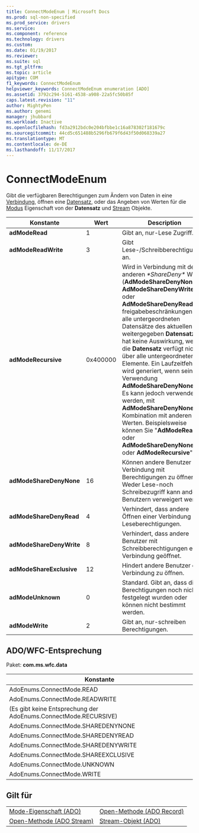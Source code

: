 ```yaml
---
title: ConnectModeEnum | Microsoft Docs
ms.prod: sql-non-specified
ms.prod_service: drivers
ms.service: 
ms.component: reference
ms.technology: drivers
ms.custom: 
ms.date: 01/19/2017
ms.reviewer: 
ms.suite: sql
ms.tgt_pltfrm: 
ms.topic: article
apitype: COM
f1_keywords: ConnectModeEnum
helpviewer_keywords: ConnectModeEnum enumeration [ADO]
ms.assetid: 3792c294-5161-4538-a908-22a5fc50b85f
caps.latest.revision: "11"
author: MightyPen
ms.author: genemi
manager: jhubbard
ms.workload: Inactive
ms.openlocfilehash: fd3a2912bdc0e204bfbbe1c16a878302f181679c
ms.sourcegitcommit: 44cd5c651488b5296fb679f6d43f50d068339a27
ms.translationtype: MT
ms.contentlocale: de-DE
ms.lasthandoff: 11/17/2017
---
```

# <a name="connectmodeenum"></a>ConnectModeEnum
Gibt die verfügbaren Berechtigungen zum Ändern von Daten in eine [Verbindung](../../../ado/reference/ado-api/connection-object-ado.md), öffnen eine [Datensatz](../../../ado/reference/ado-api/record-object-ado.md), oder das Angeben von Werten für die [Modus](../../../ado/reference/ado-api/mode-property-ado.md) Eigenschaft von der  **Datensatz** und [Stream](../../../ado/reference/ado-api/stream-object-ado.md) Objekte.  
  
|Konstante|Wert|Description|  
|--------------|-----------|-----------------|  
|**adModeRead**|1|Gibt an, nur-Lese Zugriff.|  
|**adModeReadWrite**|3|Gibt Lese-/Schreibberechtigungen an.|  
|**adModeRecursive**|0x400000|Wird in Verbindung mit den anderen  *\*ShareDeny\**  Werte (**AdModeShareDenyNone**, **AdModeShareDenyWrite**, oder **AdModeShareDenyRead**) freigabebeschränkungen an alle untergeordneten Datensätze des aktuellen weitergegeben **Datensatz**. Es hat keine Auswirkung, wenn die **Datensatz** verfügt nicht über alle untergeordneten Elemente. Ein Laufzeitfehler wird generiert, wenn seine Verwendung **AdModeShareDenyNone** nur. Es kann jedoch verwendet werden, mit **AdModeShareDenyNone** in Kombination mit anderen Werten. Beispielsweise können Sie "**AdModeRead** oder **AdModeShareDenyNone** oder **AdModeRecursive**".|  
|**adModeShareDenyNone**|16|Können andere Benutzer eine Verbindung mit Berechtigungen zu öffnen. Weder Lese-noch Schreibezugriff kann anderen Benutzern verweigert werden.|  
|**adModeShareDenyRead**|4|Verhindert, dass andere Öffnen einer Verbindung mit Leseberechtigungen.|  
|**adModeShareDenyWrite**|8|Verhindert, dass andere Benutzer mit Schreibberechtigungen eine Verbindung geöffnet.|  
|**adModeShareExclusive**|12|Hindert andere Benutzer eine Verbindung zu öffnen.|  
|**adModeUnknown**|0|Standard. Gibt an, dass die Berechtigungen noch nicht festgelegt wurden oder können nicht bestimmt werden.|  
|**adModeWrite**|2|Gibt an, nur-schreiben Berechtigungen.|  
  
## <a name="adowfc-equivalent"></a>ADO/WFC-Entsprechung  
 Paket: **com.ms.wfc.data**  
  
|Konstante|  
|--------------|  
|AdoEnums.ConnectMode.READ|  
|AdoEnums.ConnectMode.READWRITE|  
|(Es gibt keine Entsprechung der AdoEnums.ConnectMode.RECURSIVE)|  
|AdoEnums.ConnectMode.SHAREDENYNONE|  
|AdoEnums.ConnectMode.SHAREDENYREAD|  
|AdoEnums.ConnectMode.SHAREDENYWRITE|  
|AdoEnums.ConnectMode.SHAREEXCLUSIVE|  
|AdoEnums.ConnectMode.UNKNOWN|  
|AdoEnums.ConnectMode.WRITE|  
  
## <a name="applies-to"></a>Gilt für  
  
|||  
|-|-|  
|[Mode-Eigenschaft (ADO)](../../../ado/reference/ado-api/mode-property-ado.md)|[Open-Methode (ADO Record)](../../../ado/reference/ado-api/open-method-ado-record.md)|  
|[Open-Methode (ADO Stream)](../../../ado/reference/ado-api/open-method-ado-stream.md)|[Stream-Objekt (ADO)](../../../ado/reference/ado-api/stream-object-ado.md)|
